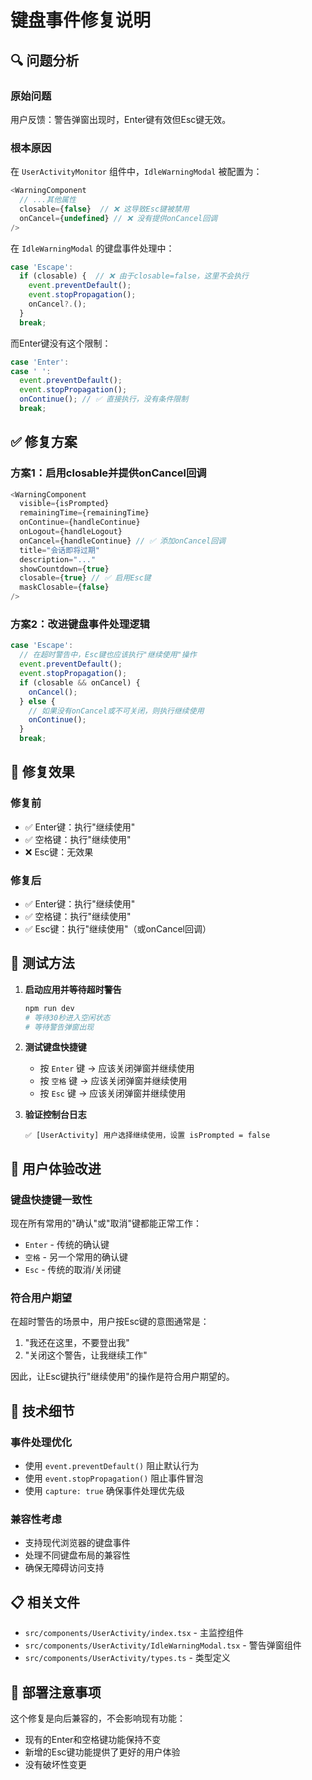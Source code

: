 # 键盘事件修复说明

## 🔍 问题分析

### 原始问题
用户反馈：警告弹窗出现时，Enter键有效但Esc键无效。

### 根本原因
在 `UserActivityMonitor` 组件中，`IdleWarningModal` 被配置为：
```typescript
<WarningComponent
  // ...其他属性
  closable={false}  // ❌ 这导致Esc键被禁用
  onCancel={undefined} // ❌ 没有提供onCancel回调
/>
```

在 `IdleWarningModal` 的键盘事件处理中：
```typescript
case 'Escape':
  if (closable) {  // ❌ 由于closable=false，这里不会执行
    event.preventDefault();
    event.stopPropagation();
    onCancel?.();
  }
  break;
```

而Enter键没有这个限制：
```typescript
case 'Enter':
case ' ':
  event.preventDefault();
  event.stopPropagation();
  onContinue(); // ✅ 直接执行，没有条件限制
  break;
```

## ✅ 修复方案

### 方案1：启用closable并提供onCancel回调

```typescript
<WarningComponent
  visible={isPrompted}
  remainingTime={remainingTime}
  onContinue={handleContinue}
  onLogout={handleLogout}
  onCancel={handleContinue} // ✅ 添加onCancel回调
  title="会话即将过期"
  description="..."
  showCountdown={true}
  closable={true} // ✅ 启用Esc键
  maskClosable={false}
/>
```

### 方案2：改进键盘事件处理逻辑

```typescript
case 'Escape':
  // 在超时警告中，Esc键也应该执行"继续使用"操作
  event.preventDefault();
  event.stopPropagation();
  if (closable && onCancel) {
    onCancel();
  } else {
    // 如果没有onCancel或不可关闭，则执行继续使用
    onContinue();
  }
  break;
```

## 🎯 修复效果

### 修复前
- ✅ Enter键：执行"继续使用"
- ✅ 空格键：执行"继续使用"  
- ❌ Esc键：无效果

### 修复后
- ✅ Enter键：执行"继续使用"
- ✅ 空格键：执行"继续使用"
- ✅ Esc键：执行"继续使用"（或onCancel回调）

## 🧪 测试方法

1. **启动应用并等待超时警告**
   ```bash
   npm run dev
   # 等待30秒进入空闲状态
   # 等待警告弹窗出现
   ```

2. **测试键盘快捷键**
   - 按 `Enter` 键 → 应该关闭弹窗并继续使用
   - 按 `空格` 键 → 应该关闭弹窗并继续使用
   - 按 `Esc` 键 → 应该关闭弹窗并继续使用

3. **验证控制台日志**
   ```
   ✅ [UserActivity] 用户选择继续使用，设置 isPrompted = false
   ```

## 🎨 用户体验改进

### 键盘快捷键一致性
现在所有常用的"确认"或"取消"键都能正常工作：
- `Enter` - 传统的确认键
- `空格` - 另一个常用的确认键
- `Esc` - 传统的取消/关闭键

### 符合用户期望
在超时警告的场景中，用户按Esc键的意图通常是：
1. "我还在这里，不要登出我" 
2. "关闭这个警告，让我继续工作"

因此，让Esc键执行"继续使用"的操作是符合用户期望的。

## 🔧 技术细节

### 事件处理优化
- 使用 `event.preventDefault()` 阻止默认行为
- 使用 `event.stopPropagation()` 阻止事件冒泡
- 使用 `capture: true` 确保事件处理优先级

### 兼容性考虑
- 支持现代浏览器的键盘事件
- 处理不同键盘布局的兼容性
- 确保无障碍访问支持

## 📋 相关文件

- `src/components/UserActivity/index.tsx` - 主监控组件
- `src/components/UserActivity/IdleWarningModal.tsx` - 警告弹窗组件
- `src/components/UserActivity/types.ts` - 类型定义

## 🚀 部署注意事项

这个修复是向后兼容的，不会影响现有功能：
- 现有的Enter和空格键功能保持不变
- 新增的Esc键功能提供了更好的用户体验
- 没有破坏性变更
